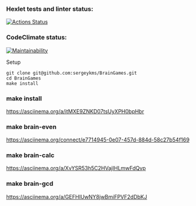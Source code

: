 ### Hexlet tests and linter status:
[![Actions Status](https://github.com/sergeykms/BrainGames/actions/workflows/hexlet-check.yml/badge.svg)](https://github.com/sergeykms/php-project-45/actions)


### CodeClimate status:
[![Maintainability](https://api.codeclimate.com/v1/badges/20222c67219279b4c477/maintainability)](https://codeclimate.com/github/sergeykms/BrainGames/maintainability)

Setup
```
git clone git@github.com:sergeykms/BrainGames.git
cd BrainGames
make install
```

### make install
https://asciinema.org/a/itMXE9ZNKD07tsUyXPH0bpHbr

### make brain-even
https://asciinema.org/connect/e7714945-0e07-457d-884d-58c27b54f169

### make brain-calc
https://asciinema.org/a/XvYSR53h5C2HVajIHLmwFdQvp

### make brain-gcd
https://asciinema.org/a/GEFHIUwNY8jwBmiFPVF2dDbKJ